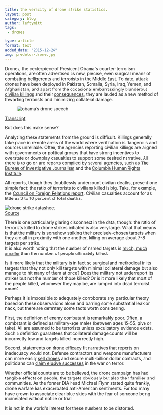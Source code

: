 ```yaml
---
title: the veracity of drone strike statistics.
layout: post
category: blog 
author: leftymitt
tags: 
 - drones

type: article
format: text
added_date: "2015-12-26"
img: predator-drone.jpg
---
```


Drones, the centerpiece of President Obama's counter-terrorism operations, are often advertised as new, precise, even surgical means of combating belligerents and terrorists in the Middle East. 
To date, attack drones have been deployed in Pakistan, Somalia, Syria, Iraq, Yemen, and Afghanistan, and apart from the occasional embarrassingly blunderous [civilian killings](http://www.aljazeera.com/indepth/features/2014/01/yemenis-seek-justice-wedding-drone-strike-201418135352298935.html) and their [consequences](https://www.propublica.org/article/hearts-minds-and-dollars-condolence-payments-in-the-drone-strike-age), they are lauded as a new method of thwarting terrorists and minimizing collateral damage. 

<div class="uk-text-center"><div class="uk-thumbnail">
	<figure class="uk-overlay uk-overlay-hover">
		<img src="https://img.youtube.com/vi/Z1tz9XiqqMQ/hqdefault.jpg" alt="obama's drone speech">
		<div class="uk-overlay-panel uk-overlay-fade uk-overlay-background
						uk-flex uk-flex-center uk-flex-middle">
			<i class="uk-contrast uk-icon-play-circle uk-icon-large"></i>
		</div>
		<a class="uk-position-cover" data-uk-lightbox
			href="https://www.youtube.com/watch?v=Z1tz9XiqqMQ">
		</a>
	</figure>
	<div class="uk-thumbnail-caption">
		<a href="https://www.nytimes.com/2013/05/24/us/politics/transcript-of-obamas-speech-on-drone-policy.html">Transcript</a>
	</div>
</div></div>

But does this make sense? 

Analyzing these statements from the ground is difficult. Killings generally take place in remote areas of the world where verification is dangerous and sources unreliable. 
Often, the agencies reporting civilian killings are aligned with governments or political groups that have strong incentives to overstate or downplay casualties to support some desired narrative. 
All there is to go on are reports compiled by several agencies, such as [The Bureau of Investigative Journalism](https://www.thebureauinvestigates.com/category/projects/drones/drones-graphs/) and the [Columbia Human Rights Institute](http://web.law.columbia.edu/human-rights-institute/counterterrorism/drone-strikes/counting-drone-strike-deaths). 

All reports, though they doubtlessly undercount civilian deaths, present one simple fact: the ratio of terrorists to civilians killed is big. Take, for example, the [Council on Foreign Relations report](http://i.cfr.org/content/publications/attachments/Drones_CSR65.pdf). Civilian casualties account for as little as 3 to 10 percent of total deaths.  

<div class="uk-align-medium-right uk-text-center"><div class="uk-thumbnail">
	<img src="{{ site.images }}/drone-table.svg" alt="drone strike datasheet">
	<div class="uk-thumbnail-caption">
		<a href="http://i.cfr.org/content/publications/attachments/Drones_CSR65.pdf">Source</a> 
	</div>
</div></div>

There is one particularly glaring disconnect in the data, though: the ratio of terrorists killed to drone strikes initiated is also very large. 
What that means is that the military is somehow striking their precisely-chosen targets when they are all in proximity with one another, killing on average about 7-8 targets per strike.  
It is also worth noting that the number of named targets is [much, much smaller](http://www.theguardian.com/us-news/2014/nov/24/-sp-us-drone-strikes-kill-1147) than the number of people ultimately killed. 

Is it more likely that the military is in fact so surgical and methodical in its targets that they not only kill targets with minimal collateral damage but also manage to hit many of them at once? 
Does the military not underreport its strikes but not the number of those killed? 
Or is it more likely that most of the people killed, whomever they may be, are lumped into dead terrorist count?  

Perhaps it is impossible to adequately corroborate any particular theory based on these observations alone and barring some substantial leak or hack, but there are definitely some facts worth considering.  

First, the definition of enemy combatant is remarkably poor. 
Often, a combatant is defined as [military-age males](http://www.nytimes.com/2012/05/29/world/obamas-leadership-in-war-on-al-qaeda.html?pagewanted=1&_r=1) (between ages 15-55, give or take). All are assumed to be terrorists unless exculpatory evidence exists. 
Such a definition guarantees that collateral damage counts will be incorrectly low and targets killed incorrectly high.  

Second, statements on drone efficacy fit narratives that reports on inadequacy would not. 
Defense contractors and weapons manufacturers can more easily [sell drones](https://breakingdefense.com/tag/foreign-military-sales/) and secure multi-billion dollar contracts, and politicians can [claim elusive successes](http://america.aljazeera.com/articles/2014/9/11/obama-yemen-somaliamodels.html) in the war on terror.  

Whether official counts are to be believed, the drone campaign has had tangible effects on people, the targets obviously but also their families and communities. 
As the former DIA head Michael Flynn stated quite frankly, drone warfare has exacerbated anti-American sentiments. 
Far too many have grown to associate clear blue skies with the fear of someone being incinerated without notice or trial.  

It is not in the world's interest for these numbers to be distorted.  
